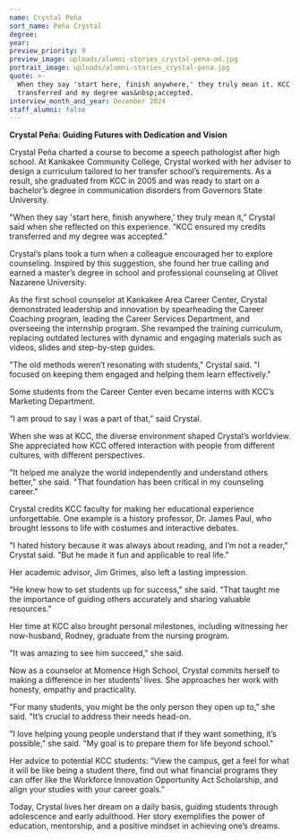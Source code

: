 ```yaml
---
name: Crystal Peña
sort_name: Peña Crystal
degree:
year:
preview_priority: 9
preview_image: uploads/alumni-stories_crystal-pena-ad.jpg
portrait_image: uploads/alumni-stories_crystal-pena.jpg
quote: >-
  When they say 'start here, finish anywhere,' they truly mean it. KCC ensured my credits
  transferred and my degree was&nbsp;accepted.
interview_month_and_year: December 2024
staff_alumni: false
---
```

**Crystal Peña: Guiding Futures with Dedication and Vision**

Crystal Peña charted a course to become a speech pathologist after high school. At Kankakee Community College, Crystal worked with her adviser to design a curriculum tailored to her transfer school’s requirements. As a result, she graduated from KCC in 2005 and was ready to start on a bachelor’s degree in communication disorders from Governors State University.

"When they say 'start here, finish anywhere,' they truly mean it,” Crystal said when she reflected on this experience. “KCC ensured my credits transferred and my degree was accepted."

Crystal’s plans took a turn when a colleague encouraged her to explore counseling. Inspired by this suggestion, she found her true calling and earned a master’s degree in school and professional counseling at Olivet Nazarene University.

As the first school counselor at Kankakee Area Career Center, Crystal demonstrated leadership and innovation by spearheading the Career Coaching program, leading the Career Services Department, and overseeing the internship program. She revamped the training curriculum, replacing outdated lectures with dynamic and engaging materials such as videos, slides and step-by-step guides.

"The old methods weren’t resonating with students," Crystal said. "I focused on keeping them engaged and helping them learn effectively."

Some students from the Career Center even became interns with KCC’s Marketing Department.

“I am proud to say I was a part of that,” said Crystal.

When she was at KCC, the diverse environment shaped Crystal’s worldview. She appreciated how KCC offered interaction with people from different cultures, with different perspectives.

"It helped me analyze the world independently and understand others better," she said. "That foundation has been critical in my counseling career."

Crystal credits KCC faculty for making her educational experience unforgettable. One example is a history professor, Dr. James Paul, who brought lessons to life with costumes and interactive debates.

"I hated history because it was always about reading, and I’m not a reader," Crystal said. "But he made it fun and applicable to real life."

Her academic advisor, Jim Grimes, also left a lasting impression.

"He knew how to set students up for success," she said. "That taught me the importance of guiding others accurately and sharing valuable resources."

Her time at KCC also brought personal milestones, including witnessing her now-husband, Rodney, graduate from the nursing program.

"It was amazing to see him succeed," she said.

Now as a counselor at Momence High School, Crystal commits herself to making a difference in her students’ lives. She approaches her work with honesty, empathy and practicality.

"For many students, you might be the only person they open up to," she said. "It’s crucial to address their needs head-on.

"I love helping young people understand that if they want something, it’s possible," she said. "My goal is to prepare them for life beyond school."

Her advice to potential KCC students: “View the campus, get a feel for what it will be like being a student there, find out what financial programs they can offer like the Workforce Innovation Opportunity Act Scholarship, and align your studies with your career goals.”

Today, Crystal lives her dream on a daily basis, guiding students through adolescence and early adulthood. Her story exemplifies the power of education, mentorship, and a positive mindset in achieving one’s dreams.
